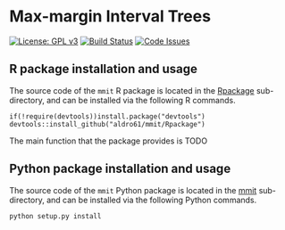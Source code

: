 # Max-margin Interval Trees

[![License: GPL v3](https://img.shields.io/badge/License-GPL%20v3-blue.svg)](http://www.gnu.org/licenses/gpl-3.0)
[![Build Status](https://travis-ci.org/aldro61/mmit.svg?branch=master)](https://travis-ci.org/aldro61/mmit)
[![Code Issues](https://www.quantifiedcode.com/api/v1/project/334605d421f0460ba846af83ebff870d/badge.svg)](https://www.quantifiedcode.com/app/project/334605d421f0460ba846af83ebff870d)

## R package installation and usage

The source code of the `mmit` R package is located in the
[Rpackage](Rpackage) sub-directory, and can be installed via the following R
commands.

```
if(!require(devtools))install.package("devtools")
devtools::install_github("aldro61/mmit/Rpackage")
```

The main function that the package provides is TODO

## Python package installation and usage

The source code of the `mmit` Python package is located in the [mmit](mmit) sub-directory, and can be installed via the following Python commands.

```
python setup.py install
```
